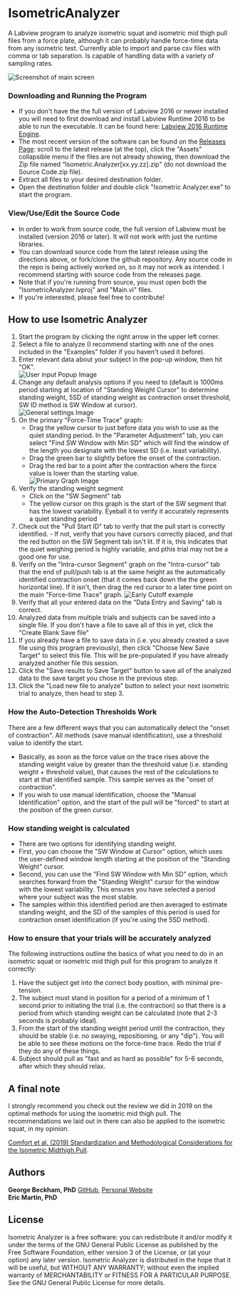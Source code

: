 # IsometricAnalyzer

A Labview program to analyze isometric squat and isometric mid thigh pull files from a force plate, although it can probably handle force-time data from any isometric test. Currently able to import and parse csv files with comma or tab separation. Is capable of handling data with a variety of sampling rates.

![Screenshot of main screen](/Screenshots/WholeProgram.png)

### Downloading and Running the Program

- If you don't have the the full version of Labview 2016 or newer installed you will need to first download and install Labview Runtime 2016 to be able to run the executable. It can be found here:
[Labview 2016 Runtime Engine](http://www.ni.com/download/labview-run-time-engine-2016/6066/en/).
- The most recent version of the software can be found on the [Releases Page](https://github.com/excellentsport/IsometricAnalyzer/releases): scroll to the latest release (at the top), click the "Assets" collapsible menu if the files are not already showing, then download the Zip file named “Isometric.Analyzer[xx.yy.zz].zip" (do not download the Source Code.zip file).
- Extract all files to your desired destination folder.
- Open the destination folder and double click "Isometric Analyzer.exe" to start the program.

### View/Use/Edit the Source Code

- In order to work from source code, the full version of Labview must be installed (version 2016 or later). It will not work with just the runtime libraries.
- You can download source code from the latest release using the directions above, or fork/clone the github repository. Any source code in the repo is being actively worked on, so it may not work as intended. I recommend starting with source code from the releases page.
- Note that if you're running from source, you must open both the "IsometricAnalyzer.lvproj" and "Main.vi" files.
- If you're interested, please feel free to contribute!

## How to use Isometric Analyzer

1. Start the program by clicking the right arrow in the upper left corner.
2. Select a file to analyze (I recommend starting with one of the ones included in the "Examples" folder if you haven't used it before).
3. Enter relevant data about your subject in the pop-up window, then hit "OK".  
![User input Popup Image](/Screenshots/UserPrompt.png)
4. Change any default analysis options if you need to (default is 1000ms period starting at location of "Standing Weight Cursor" to determine standing weight, 5SD of standing weight as contraction onset threshold, SW ID method is SW Window at cursor).  
![General settings Image](/Screenshots/GeneralSettings.png)
5. On the primary "Force-Time Trace" graph:
	- Drag the yellow cursor to just before data you wish to use as the quiet standing period. In the "Parameter Adjustment" tab, you can select "Find SW Window with Min SD" which will find the window of the length you designate with the lowest SD (i.e. least variability).
	- Drag the green bar to slightly before the onset of the contraction.
	- Drag the red bar to a point after the contraction where the force value is lower than the starting value.  
 ![Primary Graph Image](/Screenshots/PrimaryGraph.png)  
6. Verify the standing weight segment
	- Click on the "SW Segment" tab
	- The yellow cursor on this graph is the start of the SW segment that has the lowest variability. Eyeball it to verify it accurately represents a quiet standing period
7. Check out the "Pull Start ID" tab to verify that the pull start is correctly identified.
        - If not, verify that you have cursors correctly placed, and that the red button on the SW Segment tab isn't lit. If it is, this indicates that the quiet weighing period is highly variable, and pthis trial may not be a good one for use.
8. Verify on the "Intra-cursor Segment" graph on the "Intra-cursor" tab that the end of pull/push tab is at the same height as the automatically identified contraction onset (that it comes back down the the green horizontal line). If it isn't, then drag the red cursor to a later time point on the main "Force-time Trace" graph.
![Early Cutoff example](/Screenshots/EarlyCutoff.png)
8. Verify that all your entered data on the "Data Entry and Saving" tab is correct.
9. Analyzed data from multiple trials and subjects can be saved into a single file. If you don't have a file to save all of this in yet, click the "Create Blank Save file"
10. If you already have a file to save data in (i.e. you already created a save file using this program previously), then click "Choose New Save Target" to select this file. This will be pre-populated if you have already analyzed another file this session.
11. Click the "Save results to Save Target" button to save all of the analyzed data to the save target you chose in the previous step.
12. Click the "Load new file to analyze" button to select your next isometric trial to analyze, then head to step 3.

### How the Auto-Detection Thresholds Work

There are a few different ways that you can automatically detect the "onset of contraction".  All methods (save manual identification), use a threshold value to identify the start. 

- Basically, as soon as the force value on the trace rises above the standing weight value by greater than the threshold value (i.e. standing weight + threshold value), that causes the rest of the calculations to start at that identified sample. This sample serves as the "onset of contraction".
- If you wish to use manual identification, choose the "Manual Identification" option, and the start of the pull will be "forced" to start at the position of the green cursor.

### How standing weight is calculated

- There are two options for identifying standing weight. 
- First, you can choose the "SW Window at Cursor" option, which uses the user-defined window length starting at the position of the "Standing Weight" cursor. 
- Second, you can use the "Find SW Window with Min SD" option, which searches forward from the "Standing Weight" cursor for the window with the lowest variability. This ensures you have selected a period where your subject was the most stable.
- The samples within this identified period are then averaged to estimate standing weight, and the SD of the samples of this period is used for contraction onset identification (if you're using the 5SD method).

### How to ensure that your trials will be accurately analyzed

The following instructions outline the basics of what you need to do in an isometric squat or isometric mid thigh pull for this program to analyze it correctly:

1. Have the subject get into the correct body position, with minimal pre-tension.
2. The subject must stand in position for a period of a minimum of 1 second prior to initiating the trial (i.e. the contraction) so that there is a period from which standing weight can be calculated (note that 2-3 seconds is probably ideal).
3. From the start of the standing weight period until the contraction, they should be stable (i.e. no swaying, repositioning, or any "dip"). You will be able to see these motions on the force-time trace. Redo the trial if they do any of these things.
4. Subject should pull as "fast and as hard as possible" for 5-6 seconds, after which they should relax.

## A final note
I strongly recommend you check out the review we did in 2019 on the optimal methods for using the isometric mid thigh pull. The recommendations we laid out in there can also be applied to the isometric squat, in my opinion.

[Comfort et al. (2019) Standardization and Methodological Considerations for the Isometric Midthigh Pull](https://journals.lww.com/nsca-scj/Citation/2019/04000/Standardization_and_Methodological_Considerations.10.aspx).

## Authors

**George Beckham, PhD**  [GitHub](https://github.com/ExcellentSport), [Personal Website](https://www.georgebeckham.com)  
**Eric Martin, PhD**

## License

Isometric Analyzer is a free software: you can redistribute it and/or modify it under the terms of the GNU General Public License as published by the Free Software Foundation, either version 3 of the License, or (at your option) any later version. Isometric Analyzer is distributed in the hope that it will be useful, but WITHOUT ANY WARRANTY; without even the implied warranty of MERCHANTABILITY or FITNESS FOR A PARTICULAR PURPOSE. See the GNU General Public License for more details.